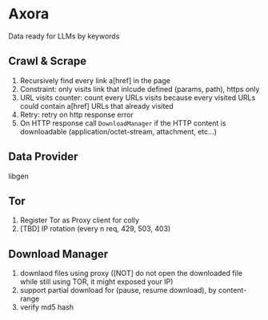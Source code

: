 # Axora
Data ready for LLMs by keywords

## Crawl & Scrape
1. Recursively find every link a[href] in the page
2. Constraint: only visits link that inlcude defined (params, path), https only
3. URL visits counter: count every URLs visits because every visited URLs could contain a[href] URLs that already visited 
4. Retry: retry on http response error
5. On HTTP response call `DownloadManager` if the HTTP content is downloadable (application/octet-stream, attachment, etc...)

## Data Provider
libgen

## Tor
1. Register Tor as Proxy client for colly
2. [TBD] IP rotation (every n req, 429, 503, 403)

## Download Manager
1. downlaod files using proxy ([NOT] do not open the downloaded file while still using TOR, it might exposed your IP)
2. support partial download for (pause, resume download), by content-range 
3. verify md5 hash